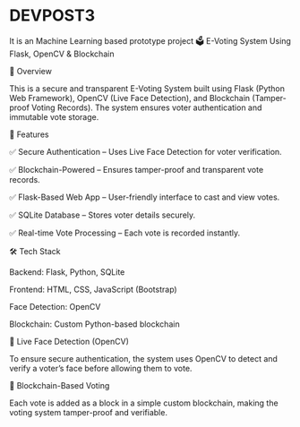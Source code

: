# DEVPOST3
It is an Machine Learning based prototype project 
🗳️ E-Voting System Using Flask, OpenCV & Blockchain

🚀 Overview

This is a secure and transparent E-Voting System built using Flask (Python Web Framework), OpenCV (Live Face Detection), and Blockchain (Tamper-proof Voting Records). The system ensures voter authentication and immutable vote storage.

📌 Features

✅ Secure Authentication – Uses Live Face Detection for voter verification.

✅ Blockchain-Powered – Ensures tamper-proof and transparent vote records.

✅ Flask-Based Web App – User-friendly interface to cast and view votes.

✅ SQLite Database – Stores voter details securely.

✅ Real-time Vote Processing – Each vote is recorded instantly.

🛠️ Tech Stack

Backend: Flask, Python, SQLite

Frontend: HTML, CSS, JavaScript (Bootstrap)

Face Detection: OpenCV

Blockchain: Custom Python-based blockchain

📸 Live Face Detection (OpenCV)

To ensure secure authentication, the system uses OpenCV to detect and verify a voter’s face before allowing them to vote.

🔗 Blockchain-Based Voting

Each vote is added as a block in a simple custom blockchain, making the voting system tamper-proof and verifiable.
